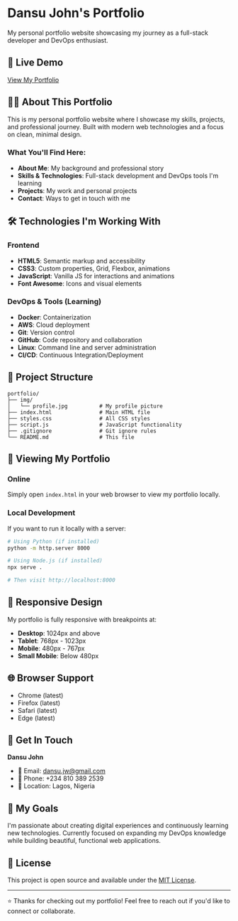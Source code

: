# Dansu John's Portfolio

My personal portfolio website showcasing my journey as a full-stack developer and DevOps enthusiast.

## 🚀 Live Demo

[View My Portfolio](https://your-portfolio-url.com)

## 👨‍💻 About This Portfolio

This is my personal portfolio website where I showcase my skills, projects, and professional journey. Built with modern web technologies and a focus on clean, minimal design.

### What You'll Find Here:

- **About Me**: My background and professional story
- **Skills & Technologies**: Full-stack development and DevOps tools I'm learning
- **Projects**: My work and personal projects
- **Contact**: Ways to get in touch with me

## 🛠️ Technologies I'm Working With

### Frontend

- **HTML5**: Semantic markup and accessibility
- **CSS3**: Custom properties, Grid, Flexbox, animations
- **JavaScript**: Vanilla JS for interactions and animations
- **Font Awesome**: Icons and visual elements

### DevOps & Tools (Learning)

- **Docker**: Containerization
- **AWS**: Cloud deployment
- **Git**: Version control
- **GitHub**: Code repository and collaboration
- **Linux**: Command line and server administration
- **CI/CD**: Continuous Integration/Deployment

## 📁 Project Structure

```
portfolio/
├── img/
│   └── profile.jpg          # My profile picture
├── index.html               # Main HTML file
├── styles.css               # All CSS styles
├── script.js                # JavaScript functionality
├── .gitignore               # Git ignore rules
└── README.md                # This file
```

## 🚀 Viewing My Portfolio

### Online

Simply open `index.html` in your web browser to view my portfolio locally.

### Local Development

If you want to run it locally with a server:

```bash
# Using Python (if installed)
python -m http.server 8000

# Using Node.js (if installed)
npx serve .

# Then visit http://localhost:8000
```

## 📱 Responsive Design

My portfolio is fully responsive with breakpoints at:

- **Desktop**: 1024px and above
- **Tablet**: 768px - 1023px
- **Mobile**: 480px - 767px
- **Small Mobile**: Below 480px

## 🌐 Browser Support

- Chrome (latest)
- Firefox (latest)
- Safari (latest)
- Edge (latest)

## 📧 Get In Touch

**Dansu John**

- 📧 Email: dansu.jw@gmail.com
- 📱 Phone: +234 810 389 2539
- 📍 Location: Lagos, Nigeria

## 🎯 My Goals

I'm passionate about creating digital experiences and continuously learning new technologies. Currently focused on expanding my DevOps knowledge while building beautiful, functional web applications.

## 📄 License

This project is open source and available under the [MIT License](LICENSE).

---

⭐ Thanks for checking out my portfolio! Feel free to reach out if you'd like to connect or collaborate.
